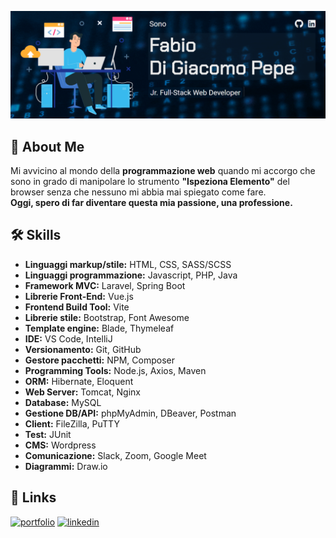 <p align="center">
	<img src="./img/copertina.png">
</p>

## 🚀 About Me
Mi avvicino al mondo della **programmazione web** quando mi accorgo che sono in grado di manipolare lo strumento **"Ispeziona Elemento"** del browser senza che nessuno mi abbia mai spiegato come fare.  
**Oggi, spero di far diventare questa mia passione, una professione.**

## 🛠 Skills
- **Linguaggi markup/stile:** HTML, CSS, SASS/SCSS
- **Linguaggi programmazione:** Javascript, PHP, Java
- **Framework MVC:** Laravel, Spring Boot
- **Librerie Front-End:** Vue.js
- **Frontend Build Tool:** Vite
- **Librerie stile:** Bootstrap, Font Awesome
- **Template engine:** Blade, Thymeleaf
- **IDE:** VS Code, IntelliJ
- **Versionamento:** Git, GitHub
- **Gestore pacchetti:** NPM, Composer
- **Programming Tools:** Node.js, Axios, Maven
- **ORM:** Hibernate, Eloquent
- **Web Server:** Tomcat, Nginx
- **Database:** MySQL
- **Gestione DB/API:** phpMyAdmin, DBeaver, Postman
- **Client:** FileZilla, PuTTY
- **Test:** JUnit
- **CMS:** Wordpress
- **Comunicazione:** Slack, Zoom, Google Meet
- **Diagrammi:** Draw.io

## 🔗 Links
[![portfolio](https://img.shields.io/badge/my_portfolio-000?style=for-the-badge&logo=ko-fi&logoColor=white)](https://fabiodigiacomopepe.netlify.app)
[![linkedin](https://img.shields.io/badge/linkedin-0A66C2?style=for-the-badge&logo=linkedin&logoColor=white)](https://www.linkedin.com/in/fabio-di-giacomo-pepe)
